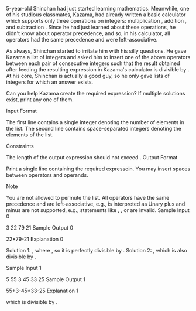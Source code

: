 5-year-old Shinchan had just started learning mathematics. Meanwhile, one of his studious classmates, Kazama, had already written a basic calculator which supports only three operations on integers: multiplication , addition , and subtraction . Since he had just learned about these operations, he didn't know about operator precedence, and so, in his calculator, all operators had the same precedence and were left-associative.

As always, Shinchan started to irritate him with his silly questions. He gave Kazama a list of  integers and asked him to insert one of the above operators between each pair of consecutive integers such that the result obtained after feeding the resulting expression in Kazama's calculator is divisible by . At his core, Shinchan is actually a good guy, so he only gave lists of integers for which an answer exists.

Can you help Kazama create the required expression? If multiple solutions exist, print any one of them.

Input Format

The first line contains a single integer  denoting the number of elements in the list. The second line contains  space-separated integers  denoting the elements of the list.

Constraints

The length of the output expression should not exceed .
Output Format

Print a single line containing the required expressoin. You may insert spaces between operators and operands.

Note

You are not allowed to permute the list.
All operators have the same precedence and are left-associative, e.g.,  is interpreted as 
Unary plus and minus are not supported, e.g., statements like , , or  are invalid.
Sample Input 0

3
22 79 21
Sample Output 0

22*79-21
Explanation 0

Solution 1: , where , so it is perfectly divisible by .
Solution 2: , which is also divisible by .

Sample Input 1

5
55 3 45 33 25
Sample Output 1

55+3-45*33-25
Explanation 1

 which is divisible by .
